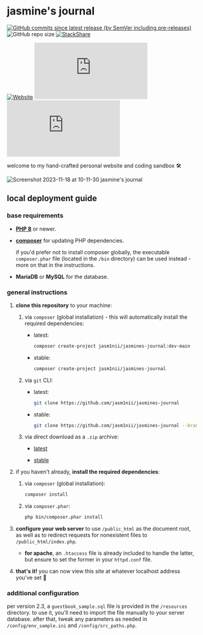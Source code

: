 # jasmine's journal

[![GitHub commits since latest release (by SemVer including pre-releases)](https://img.shields.io/github/commits-since/jasm1nii/jasmines-journal/latest/main?logo=github&labelColor=rebeccapurple&color=mediumpurple)](https://github.com/jasm1nii/jasmines-journal/commits/main) ![GitHub repo size](https://img.shields.io/github/repo-size/jasm1nii/jasmines-journal?logo=git&labelColor=rebeccapurple&color=mediumpurple)
 [![StackShare](http://img.shields.io/badge/tech-stack-0690fa.svg?style=flat&labelColor=rebeccapurple&color=mediumpurple&logo=stackshare)](https://stackshare.io/jasm1nii/jasmines-journal)
 
[![Website](https://img.shields.io/website?up_color=seagreen&down_color=palevioletred&url=https://jasm1nii.xyz/&labelColor=rebeccapurple)](https://jasm1nii.xyz/) [![Chromium HSTS preload](https://img.shields.io/hsts/preload/jasm1nii.xyz?logo=googlechrome&labelColor=rebeccapurple&color=seagreen)](https://hstspreload.org/?domain=jasm1nii.xyz) [![Mozilla HTTP Observatory Grade](https://img.shields.io/mozilla-observatory/grade-score/jasm1nii.xyz?logo=mozilla&labelColor=rebeccapurple&color=seagreen)](https://observatory.mozilla.org/analyze/jasm1nii.xyz)

welcome to my hand-crafted personal website and coding sandbox 🛠

![Screenshot 2023-11-18 at 10-11-30 jasmine's journal](https://github.com/jasm1nii/jasmines-journal/assets/67263692/f8b1c36a-b865-43de-b3d2-6eac233c9f89)

## local deployment guide

### base requirements

- [**PHP 8**](https://www.php.net/) or newer.

- [**composer**](https://getcomposer.org/) for updating PHP dependencies.
    
    if you'd prefer not to install composer globally, the executable `composer.phar` file (located in the `/bin` directory) can be used instead - more on that in the instructions.

- **MariaDB** or **MySQL** for the database.

### general instructions

1. **clone this repository** to your machine:

    1.  via `composer` (global installation) - this will automatically  install the required dependencies:

        - latest:

            ```bash
            composer create-project jasm1nii/jasmines-journal:dev-main
            ```

        - stable:

            ```bash
            composer create-project jasm1nii/jasmines-journal
            ```

    2. via `git` CLI:

        - latest:

            ```bash
            git clone https://github.com/jasm1nii/jasmines-journal
            ```

        - stable:

            ```bash
            git clone https://github.com/jasm1nii/jasmines-journal --branch (version tag)
            ```

    3. via direct download as a `.zip` archive:
    
        - [latest](https://github.com/jasm1nii/jasmines-journal/archive/refs/heads/main.zip)

        - [stable](https://github.com/jasm1nii/jasmines-journal/releases)


2. if you haven't already, **install the required dependencies**:

    1. via `composer` (global installation):

        ```bash
        composer install
        ```

    2. via `composer.phar`:

        ```bash
        php bin/composer.phar install
        ```


3. **configure your web server** to use `/public_html` as the document root, as well as to redirect requests for nonexistent files to `/public_html/index.php`.

    - **for apache**, an `.htaccess` file is already included to handle the latter, but ensure to set the former in your `httpd.conf` file.


4. **that's it!** you can now view this site at whatever localhost address you've set 👾

### additional configuration

per version 2.3, a `guestbook_sample.sql` file is provided in the `/resources` directory. to use it, you'll need to import the file manually to your server database. after that, tweak any parameters as needed in `/config/env_sample.ini` and `/config/src_paths.php`.
